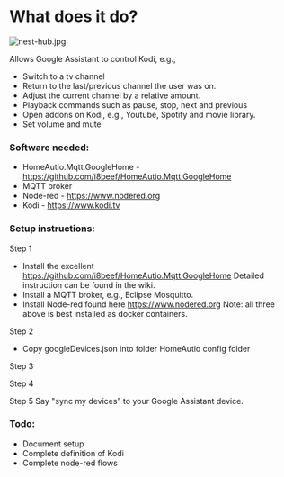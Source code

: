 # What does it do?

![nest-hub.jpg](https://raw.githubusercontent.com/sognen/homeautio-config/master/kodi/images/nest-hub.jpg)

Allows Google Assistant to control Kodi, e.g.,

* Switch to a tv channel
* Return to the last/previous channel the user was on.
* Adjust the current channel by a relative amount.
* Playback commands such as pause, stop, next and previous
* Open addons on Kodi, e.g., Youtube, Spotify and movie library.
* Set volume and mute

### Software needed:

* HomeAutio.Mqtt.GoogleHome - https://github.com/i8beef/HomeAutio.Mqtt.GoogleHome
* MQTT broker
* Node-red - https://www.nodered.org
* Kodi - https://www.kodi.tv

### Setup instructions:

Step 1

* Install the excellent https://github.com/i8beef/HomeAutio.Mqtt.GoogleHome Detailed instruction can be found in the wiki.
* Install a MQTT broker, e.g., Eclipse Mosquitto.
* Install Node-red found here https://www.nodered.org Note: all three above is best installed as docker containers.

Step 2

* Copy googleDevices.json into folder HomeAutio config folder

Step 3

Step 4

Step 5 Say "sync my devices" to your Google Assistant device.

### Todo:

* Document setup
* Complete definition of Kodi
* Complete node-red flows